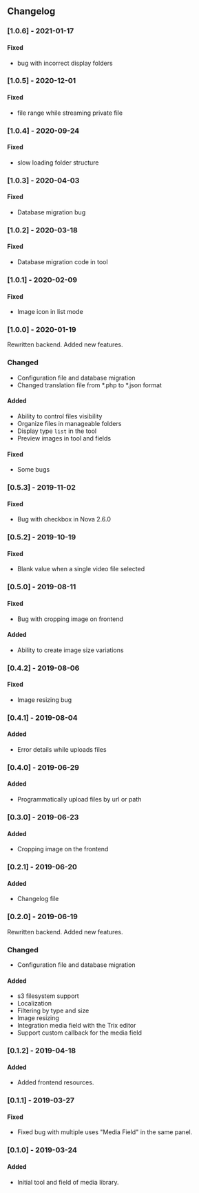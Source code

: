 ## Changelog

### [1.0.6] - 2021-01-17
#### Fixed
- bug with incorrect display folders

### [1.0.5] - 2020-12-01
#### Fixed
- file range while streaming private file

### [1.0.4] - 2020-09-24
#### Fixed
- slow loading folder structure

### [1.0.3] - 2020-04-03
#### Fixed
- Database migration bug

### [1.0.2] - 2020-03-18
#### Fixed
- Database migration code in tool

### [1.0.1] - 2020-02-09
#### Fixed
- Image icon in list mode

### [1.0.0] - 2020-01-19
Rewritten backend. Added new features.

### Changed
- Configuration file and database migration
- Changed translation file from *.php to *.json format

#### Added
- Ability to control files visibility
- Organize files in manageable folders
- Display type `list` in the tool
- Preview images in tool and fields 

#### Fixed
- Some bugs

### [0.5.3] - 2019-11-02
#### Fixed
- Bug with checkbox in Nova 2.6.0

### [0.5.2] - 2019-10-19
#### Fixed
- Blank value when a single video file selected

### [0.5.0] - 2019-08-11
#### Fixed
- Bug with cropping image on frontend 

#### Added
- Ability to create image size variations

### [0.4.2] - 2019-08-06
#### Fixed
- Image resizing bug

### [0.4.1] - 2019-08-04
#### Added
- Error details while uploads files

### [0.4.0] - 2019-06-29
#### Added
- Programmatically upload files by url or path

### [0.3.0] - 2019-06-23
#### Added
- Cropping image on the frontend

### [0.2.1] - 2019-06-20
#### Added
- Changelog file

### [0.2.0] - 2019-06-19
Rewritten backend. Added new features.

### Changed
- Configuration file and database migration

#### Added
- s3 filesystem support
- Localization
- Filtering by type and size
- Image resizing
- Integration media field with the Trix editor
- Support custom callback for the media field

### [0.1.2] - 2019-04-18
#### Added
- Added frontend resources.

### [0.1.1] - 2019-03-27
#### Fixed
- Fixed bug with multiple uses "Media Field" in the same panel.

### [0.1.0] - 2019-03-24
#### Added
- Initial tool and field of media library.

